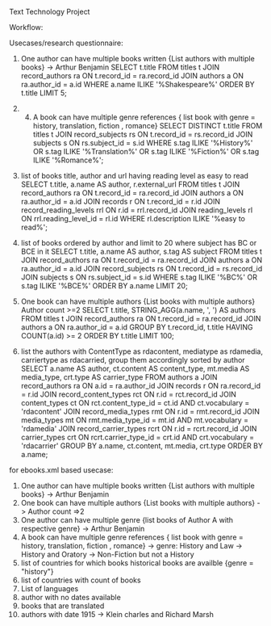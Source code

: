 Text Technology Project

Workflow:
<refer slides>

Usecases/research questionnaire:
1. One author can have multiple books written {List authors with multiple books}
-> Arthur Benjamin
SELECT t.title
FROM titles t
JOIN record_authors ra ON t.record_id = ra.record_id
JOIN authors a ON ra.author_id = a.id
WHERE a.name ILIKE '%Shakespeare%'
ORDER BY t.title
LIMIT 5;

2. 4. A book can have multiple genre references { list book with genre = history, translation, fiction , romance}
SELECT DISTINCT t.title
FROM titles t
JOIN record_subjects rs ON t.record_id = rs.record_id
JOIN subjects s ON rs.subject_id = s.id
WHERE s.tag ILIKE '%History%'
   OR s.tag ILIKE '%Translation%'
   OR s.tag ILIKE '%Fiction%'
   OR s.tag ILIKE '%Romance%';

3. list of books title, author and url having reading level as easy to read
SELECT t.title, a.name AS author, r.external_url
FROM titles t
JOIN record_authors ra ON t.record_id = ra.record_id
JOIN authors a ON ra.author_id = a.id
JOIN records r ON t.record_id = r.id
JOIN record_reading_levels rrl ON r.id = rrl.record_id
JOIN reading_levels rl ON rrl.reading_level_id = rl.id
WHERE rl.description ILIKE '%easy to read%';

4. list of books ordered by author and limit to 20 where subject has BC or BCE in it
SELECT t.title, a.name AS author, s.tag AS subject
FROM titles t
JOIN record_authors ra ON t.record_id = ra.record_id
JOIN authors a ON ra.author_id = a.id
JOIN record_subjects rs ON t.record_id = rs.record_id
JOIN subjects s ON rs.subject_id = s.id
WHERE s.tag ILIKE '%BC%' OR s.tag ILIKE '%BCE%'
ORDER BY a.name
LIMIT 20;


5. One book can have multiple authors {List books with multiple authors}  Author count >=2
SELECT t.title, STRING_AGG(a.name, ', ') AS authors
FROM titles t
JOIN record_authors ra ON t.record_id = ra.record_id
JOIN authors a ON ra.author_id = a.id
GROUP BY t.record_id, t.title
HAVING COUNT(a.id) >= 2
ORDER BY t.title
LIMIT 100;

6. list the authors with ContentType as rdacontent, mediatype as rdamedia, carriertype as rdacarried, group them accordingly sorted by author
SELECT 
    a.name AS author,
    ct.content AS content_type,
    mt.media AS media_type,
    crt.type AS carrier_type
FROM authors a
JOIN record_authors ra ON a.id = ra.author_id
JOIN records r ON ra.record_id = r.id
JOIN record_content_types rct ON r.id = rct.record_id
JOIN content_types ct ON rct.content_type_id = ct.id AND ct.vocabulary = 'rdacontent'
JOIN record_media_types rmt ON r.id = rmt.record_id
JOIN media_types mt ON rmt.media_type_id = mt.id AND mt.vocabulary = 'rdamedia'
JOIN record_carrier_types rcrt ON r.id = rcrt.record_id
JOIN carrier_types crt ON rcrt.carrier_type_id = crt.id AND crt.vocabulary = 'rdacarrier'
GROUP BY a.name, ct.content, mt.media, crt.type
ORDER BY a.name;

for ebooks.xml based usecase:

1. One author can have multiple books written {List authors with multiple books}
-> Arthur Benjamin
2. One book can have multiple authors {List books with multiple authors}
 -> Author count =>2
3. One author can have multiple genre {list books of Author A with respective genre}
-> Arthur Benjamin
4. A book can have multiple genre references { list book with genre = history, translation, fiction , romance}
-> genre: History and Law
-> History and Oratory
-> Non-Fiction but not a History
5. list of countries for which books historical books are availble {genre = "history"}
6. list of countries with count of books
7. List of languages
8. author with no dates available
9. books that are translated
10. authors with date 1915
-> Klein charles and Richard Marsh
